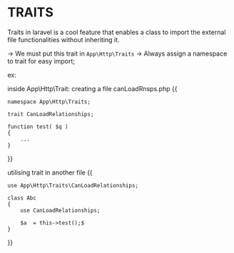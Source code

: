 #                              TRAITS

Traits in laravel is a cool feature that enables a class to import the external file functionalities without inheriting it.

-> We must put this trait in `App\Http\Traits`
-> Always assign a namespace to trait for easy import;

ex: 

inside App\Http\Trait:
creating a file canLoadRnsps.php
{{

    namespace App\Http\Traits;

    trait CanLoadRelationships;

    function test( $q )
    {
        ...
    } 
}}

utilising trait in another file
{{

    use App\Http\Traits\CanLoadRelationships;

    class Abc
    {
        use CanLoadRelationships;

        $a  = this->test();$
    }
}}
